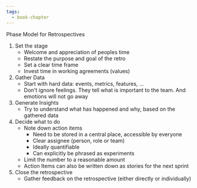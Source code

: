 ```yaml
---
tags:
  - book-chapter
---
```

Phase Model for Retrospectives
1. Set the stage
	- Welcome and appreciation of peoples time
	- Restate the purpose and goal of the retro
	- Set a clear time frame
	- Invest time in working agreements (values)
2. Gather Data
	- Start with hard data: events, metrics, features, ...
	- Don't ignore feelings. They tell what is important to the team. And emotions will not go away
3. Generate Insights
	- Try to understand what has happened and why, based on the gathered data
4. Decide what to do
	- Note down action items
		- Need to be stored in a central place, accessible by everyone
		- Clear assignee (person, role or team)
		- Ideally quantifiable
		- Can explicitly be phrased as experiments
	- Limit the number to a reasonable amount
	- Action Items can also be written down as stories for the next sprint
5. Close the retrospective
	- Gather feedback on the retrospective (either directly or individually)
